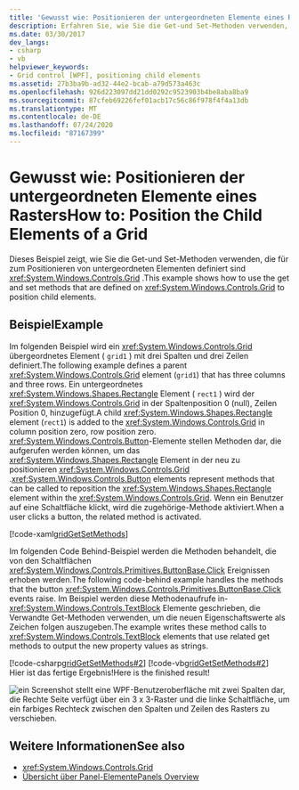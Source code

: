 ```yaml
---
title: 'Gewusst wie: Positionieren der untergeordneten Elemente eines Rasters'
description: Erfahren Sie, wie Sie die Get-und Set-Methoden verwenden, die in einem Windows Presentation Foundation Raster definiert sind, um untergeordnete Elemente zu positionieren.
ms.date: 03/30/2017
dev_langs:
- csharp
- vb
helpviewer_keywords:
- Grid control [WPF], positioning child elements
ms.assetid: 27b3ba9b-ad32-44e2-bcab-a79d573a463c
ms.openlocfilehash: 926d223097dd21dd0292c9523903b4be8aba8ba9
ms.sourcegitcommit: 87cfeb69226fef01acb17c56c86f978f4f4a13db
ms.translationtype: MT
ms.contentlocale: de-DE
ms.lasthandoff: 07/24/2020
ms.locfileid: "87167399"
---
```

# <a name="how-to-position-the-child-elements-of-a-grid"></a><span data-ttu-id="580ec-103">Gewusst wie: Positionieren der untergeordneten Elemente eines Rasters</span><span class="sxs-lookup"><span data-stu-id="580ec-103">How to: Position the Child Elements of a Grid</span></span>
<span data-ttu-id="580ec-104">Dieses Beispiel zeigt, wie Sie die Get-und Set-Methoden verwenden, die für zum Positionieren von untergeordneten Elementen definiert sind <xref:System.Windows.Controls.Grid> .</span><span class="sxs-lookup"><span data-stu-id="580ec-104">This example shows how to use the get and set methods that are defined on <xref:System.Windows.Controls.Grid> to position child elements.</span></span>  
  
## <a name="example"></a><span data-ttu-id="580ec-105">Beispiel</span><span class="sxs-lookup"><span data-stu-id="580ec-105">Example</span></span>  
 <span data-ttu-id="580ec-106">Im folgenden Beispiel wird ein <xref:System.Windows.Controls.Grid> übergeordnetes Element ( `grid1` ) mit drei Spalten und drei Zeilen definiert.</span><span class="sxs-lookup"><span data-stu-id="580ec-106">The following example defines a parent <xref:System.Windows.Controls.Grid> element (`grid1`) that has three columns and three rows.</span></span> <span data-ttu-id="580ec-107">Ein untergeordnetes <xref:System.Windows.Shapes.Rectangle> Element ( `rect1` ) wird der <xref:System.Windows.Controls.Grid> in der Spaltenposition 0 (null), Zeilen Position 0, hinzugefügt.</span><span class="sxs-lookup"><span data-stu-id="580ec-107">A child <xref:System.Windows.Shapes.Rectangle> element (`rect1`) is added to the <xref:System.Windows.Controls.Grid> in column position zero, row position zero.</span></span> <span data-ttu-id="580ec-108"><xref:System.Windows.Controls.Button>-Elemente stellen Methoden dar, die aufgerufen werden können, um das <xref:System.Windows.Shapes.Rectangle> Element in der neu zu positionieren <xref:System.Windows.Controls.Grid> .</span><span class="sxs-lookup"><span data-stu-id="580ec-108"><xref:System.Windows.Controls.Button> elements represent methods that can be called to reposition the <xref:System.Windows.Shapes.Rectangle> element within the <xref:System.Windows.Controls.Grid>.</span></span> <span data-ttu-id="580ec-109">Wenn ein Benutzer auf eine Schaltfläche klickt, wird die zugehörige-Methode aktiviert.</span><span class="sxs-lookup"><span data-stu-id="580ec-109">When a user clicks a button, the related method is activated.</span></span>  
  
 [!code-xaml[gridGetSetMethods](~/samples/snippets/csharp/VS_Snippets_Wpf/gridGetSetMethods/CSharp/Window1.xaml)]  
  
 <span data-ttu-id="580ec-110">Im folgenden Code Behind-Beispiel werden die Methoden behandelt, die von den Schaltflächen <xref:System.Windows.Controls.Primitives.ButtonBase.Click> Ereignissen erhoben werden.</span><span class="sxs-lookup"><span data-stu-id="580ec-110">The following code-behind example handles the methods that the button <xref:System.Windows.Controls.Primitives.ButtonBase.Click> events raise.</span></span> <span data-ttu-id="580ec-111">Im Beispiel werden diese Methodenaufrufe in- <xref:System.Windows.Controls.TextBlock> Elemente geschrieben, die Verwandte Get-Methoden verwenden, um die neuen Eigenschaftswerte als Zeichen folgen auszugeben.</span><span class="sxs-lookup"><span data-stu-id="580ec-111">The example writes these method calls to <xref:System.Windows.Controls.TextBlock> elements that use related get methods to output the new property values as strings.</span></span>  
  
 [!code-csharp[gridGetSetMethods#2](~/samples/snippets/csharp/VS_Snippets_Wpf/gridGetSetMethods/CSharp/Window1.xaml.cs#2)]
 [!code-vb[gridGetSetMethods#2](~/samples/snippets/visualbasic/VS_Snippets_Wpf/gridGetSetMethods/VisualBasic/Window1.xaml.vb#2)]  
 <span data-ttu-id="580ec-112">Hier ist das fertige Ergebnis!</span><span class="sxs-lookup"><span data-stu-id="580ec-112">Here is the finished result!</span></span>

 ![ein Screenshot stellt eine WPF-Benutzeroberfläche mit zwei Spalten dar, die Rechte Seite verfügt über ein 3 x 3-Raster und die linke Schaltfläche, um ein farbiges Rechteck zwischen den Spalten und Zeilen des Rasters zu verschieben.](././media/grid-methods-sample.png)
  
## <a name="see-also"></a><span data-ttu-id="580ec-114">Weitere Informationen</span><span class="sxs-lookup"><span data-stu-id="580ec-114">See also</span></span>

- <xref:System.Windows.Controls.Grid>
- [<span data-ttu-id="580ec-115">Übersicht über Panel-Elemente</span><span class="sxs-lookup"><span data-stu-id="580ec-115">Panels Overview</span></span>](panels-overview.md)

